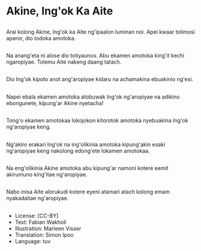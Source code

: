 # Akine, Ing'ok Ka Aite

##
Arai kolong Akine,  Ing'ok ka Aite ng'ipaalon luminan noi. Apei kwaar tolimosi aperor,  dio todoka amotoka.

##
Na anang'eta ni alose dio totiyaunos. Abu ekamen amotoka king'it kechi ngaropiyae. Tolemu Aite nakeng daang tatach.

##
Dio Ing'ok kipoto anot ang'aropiyae kidaru na achamakina ebuakinio ng'esi.

##
Napei ebala ekamen amotoka atobuwak Ing'ok ng'aropiyae na adikino ebongunete,  kipung'ar Akine nyetacha!

##
Tong'o ekamen amotokaa lokojokon kitorotok amotoka nyebuakina Ing'ok ng'aropiyae keng.

##
Ng'akiro erakari Ing'ok na ing'olikinia amotoka kipung'akin esaki ng'aropiyae keng nakolong edong'ete lokamen amotokaa.

##
Na eng'olikinia Akine amotoka abu kipung'ar namoni kotere eemit akirumuno king'itae ng'aropiyae.

##
Nabo inisa Aite alorukudi kotere eyeni atamari atach kolong emam nyakadaitae ng'aropiyae.

##
* License: [CC-BY]
* Text: Fabian Wakholi
* Illustration: Marleen Visser
* Translation: Simon Ipoo
* Language: tuv
